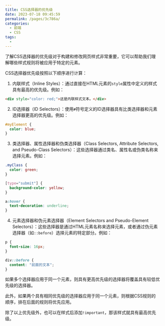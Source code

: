 ```yaml
---
title: CSS选择器的优先级
date: 2023-07-18 09:45:59
permalink: /pages/3c786a/
categories:
  - 前端
  - CSS
tags:
  - 
---
```


了解CSS选择器的优先级对于构建和修改网页样式非常重要，它可以帮助我们理解哪些样式规则将被应用于特定的元素。

CSS选择器优先级按照以下顺序进行计算：

1. 内联样式（Inline Styles）：通过直接在HTML元素的`style`属性中定义的样式具有最高的优先级。例如：

```html
<div style="color: red;">这是内联样式文本。</div>
```
   
2. ID选择器（ID Selectors）：使用`#`符号定义的ID选择器具有比类选择器和元素选择器更高的优先级。例如：

```css
#myElement {
  color: blue;
}
```

3. 类选择器、属性选择器和伪类选择器（Class Selectors, Attribute Selectors, and Pseudo-Class Selectors）：这些选择器通过类名、属性名或伪类名称来选择元素。例如：

```css
.myClass {
  color: green;
}

[type="submit"] {
  background-color: yellow;
}

a:hover {
  text-decoration: underline;
}
```

4. 元素选择器和伪元素选择器（Element Selectors and Pseudo-Element Selectors）：这些选择器是通过HTML元素名称来选择元素，或者通过伪元素选择器（如`::before`）选择元素的特定部分。例如：

```css
p {
  font-size: 16px;
}

div::before {
  content: "前面的文本";
}
```

如果多个选择器应用于同一个元素，则具有更高优先级的选择器将覆盖具有较低优先级的选择器。

此外，如果两个具有相同优先级的选择器应用于同一个元素，则根据CSS规则的顺序，排在后面的规则将优先应用。

除了以上优先级外，也可以在样式后添加`!important`，那该样式就具有最高优先级。


